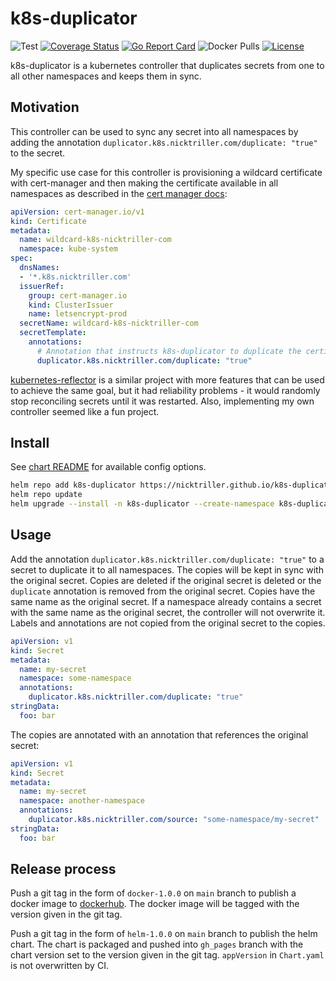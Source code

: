 # k8s-duplicator

![Test](https://github.com/Nick-Triller/k8s-duplicator/actions/workflows/test.yml/badge.svg)
[![Coverage Status](https://coveralls.io/repos/github/Nick-Triller/k8s-duplicator/badge.svg?branch=main)](https://coveralls.io/github/Nick-Triller/k8s-duplicator?branch=main)
[![Go Report Card](https://goreportcard.com/badge/github.com/Nick-Triller/k8s-duplicator)](https://goreportcard.com/report/github.com/Nick-Triller/k8s-duplicator)
![Docker Pulls](https://img.shields.io/docker/pulls/nicktriller/k8s-duplicator)
[![License](https://img.shields.io/badge/License-Apache_2.0-blue.svg)](https://opensource.org/licenses/Apache-2.0)

k8s-duplicator is a kubernetes controller that duplicates secrets from one to
all other namespaces and keeps them in sync.

## Motivation

This controller can be used to sync any secret into all namespaces by adding the
annotation `duplicator.k8s.nicktriller.com/duplicate: "true"` to the secret.

My specific use case for this controller is provisioning a wildcard certificate
with cert-manager and then making the certificate available in all namespaces as described in the
[cert manager docs](https://cert-manager.io/docs/devops-tips/syncing-secrets-across-namespaces/):
```yaml
apiVersion: cert-manager.io/v1
kind: Certificate
metadata:
  name: wildcard-k8s-nicktriller-com
  namespace: kube-system
spec:
  dnsNames:
  - '*.k8s.nicktriller.com'
  issuerRef:
    group: cert-manager.io
    kind: ClusterIssuer
    name: letsencrypt-prod
  secretName: wildcard-k8s-nicktriller-com
  secretTemplate:
    annotations:
      # Annotation that instructs k8s-duplicator to duplicate the certificate secret to all namespaces
      duplicator.k8s.nicktriller.com/duplicate: "true"
```

[kubernetes-reflector](https://github.com/emberstack/kubernetes-reflector)
is a similar project with more features that can be used to achieve the same goal,
but it had reliability problems - it would randomly stop reconciling secrets until it was restarted.
Also, implementing my own controller seemed like a fun project.

## Install

See [chart README](./charts/k8s-duplicator/README.md) for available config options.

```bash
helm repo add k8s-duplicator https://nicktriller.github.io/k8s-duplicator/
helm repo update
helm upgrade --install -n k8s-duplicator --create-namespace k8s-duplicator k8s-duplicator/k8s-duplicator
```

## Usage

Add the annotation `duplicator.k8s.nicktriller.com/duplicate: "true"` to a secret to duplicate it to all namespaces.
The copies will be kept in sync with the original secret.
Copies are deleted if the original secret is deleted or the `duplicate` annotation is removed from the original secret.
Copies have the same name as the original secret.
If a namespace already contains a secret with the same name as the original secret, the controller will not overwrite it.
Labels and annotations are not copied from the original secret to the copies.

```yaml
apiVersion: v1
kind: Secret
metadata:
  name: my-secret
  namespace: some-namespace
  annotations:
    duplicator.k8s.nicktriller.com/duplicate: "true"
stringData:
  foo: bar
```

The copies are annotated with an annotation that references the original secret:
```yaml
apiVersion: v1
kind: Secret
metadata:
  name: my-secret
  namespace: another-namespace
  annotations:
    duplicator.k8s.nicktriller.com/source: "some-namespace/my-secret"
stringData:
  foo: bar
```

## Release process

Push a git tag in the form of `docker-1.0.0` on `main` branch to publish a
docker image to [dockerhub](https://hub.docker.com/r/nicktriller/k8s-duplicator).
The docker image will be tagged with the version given in the git tag.

Push a git tag in the form of `helm-1.0.0` on `main` branch to publish the helm chart.
The chart is packaged and pushed into `gh_pages` branch with the chart version set to the
version given in the git tag.
`appVersion` in `Chart.yaml` is not overwritten by CI.
